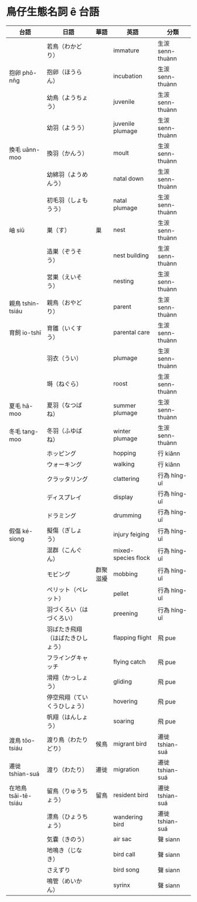 # 鳥仔生態名詞 ê 台語

| 台語                 | 日語                             | 華語     | 英語                | 分類             |
|----------------------|----------------------------------|----------|---------------------|------------------|
|                      | 若鳥（わかどり）                 |          | immature            | 生湠 senn-thuànn |
| 抱卵 phō-nn̄g         | 抱卵（ほうらん）                 |          | incubation          | 生湠 senn-thuànn |
|                      | 幼鳥（ようちょう）               |          | juvenile            | 生湠 senn-thuànn |
|                      | 幼羽（ようう）                   |          | juvenile plumage    | 生湠 senn-thuànn |
| 換毛 uānn-moo        | 換羽（かんう）                   |          | moult               | 生湠 senn-thuànn |
|                      | 幼綿羽（ようめんう）             |          | natal down          | 生湠 senn-thuànn |
|                      | 初毛羽（しょもうう）             |          | natal plumage       | 生湠 senn-thuànn |
| 岫 siū               | 巣（す）                         | 巢       | nest                | 生湠 senn-thuànn |
|                      | 造巣（ぞうそう）                 |          | nest building       | 生湠 senn-thuànn |
|                      | 営巣（えいそう）                 |          | nesting             | 生湠 senn-thuànn |
| 親鳥 tshin-tsiáu     | 親鳥（おやどり）                 |          | parent              | 生湠 senn-thuànn |
| 育飼 io-tshī         | 育雛（いくすう）                 |          | parental care       | 生湠 senn-thuànn |
|                      | 羽衣（うい）                     |          | plumage             | 生湠 senn-thuànn |
|                      | 塒（ねぐら）                     |          | roost               | 生湠 senn-thuànn |
| 夏毛 hā-moo          | 夏羽（なつばね）                 |          | summer plumage      | 生湠 senn-thuànn |
| 冬毛 tang-moo        | 冬羽（ふゆばね）                 |          | winter plumage      | 生湠 senn-thuànn |
|                      | ホッピング                       |          | hopping             | 行 kiânn         |
|                      | ウォーキング                     |          | walking             | 行 kiânn         |
|                      | クラッタリング                   |          | clattering          | 行為 hîng-uî     |
|                      | ディスプレイ                     |          | display             | 行為 hîng-uî     |
|                      | ドラミング                       |          | drumming            | 行為 hîng-uî     |
| 假傷 ké-siong        | 擬傷（ぎしょう）                 |          | injury feiging      | 行為 hîng-uî     |
|                      | 混群（こんぐん）                 |          | mixed-species flock | 行為 hîng-uî     |
|                      | モビング                         | 群聚滋擾 | mobbing             | 行為 hîng-uî     |
|                      | ペリット（ペレット）             |          | pellet              | 行為 hîng-uî     |
|                      | 羽づくろい（はづくろい）         |          | preening            | 行為 hîng-uî     |
|                      | 羽ばたき飛翔（はばたきひしょう） |          | flapping flight     | 飛 pue           |
|                      | フライングキャッチ               |          | flying catch        | 飛 pue           |
|                      | 滑翔（かっしょう）               |          | gliding             | 飛 pue           |
|                      | 停空飛翔（ていくうひしょう）     |          | hovering            | 飛 pue           |
|                      | 帆翔（はんしょう）               |          | soaring             | 飛 pue           |
| 渡鳥 tōo-tsiáu       | 渡り鳥（わたりどり）             | 候鳥     | migrant bird        | 遷徙 tshian-suá  |
| 遷徙 tshian-suá      | 渡り（わたり）                   | 遷徙     | migration           | 遷徙 tshian-suá  |
| 在地鳥 tsāi-tē-tsiáu | 留鳥（りゅうちょう）             | 留鳥     | resident bird       | 遷徙 tshian-suá  |
|                      | 漂鳥（ひょうちょう）             |          | wandering bird      | 遷徙 tshian-suá  |
|                      | 気嚢（きのう）                   |          | air sac             | 聲 siann         |
|                      | 地鳴き（じなき）                 |          | bird call           | 聲 siann         |
|                      | さえずり                         |          | bird song           | 聲 siann         |
|                      | 鳴管（めいかん）                 |          | syrinx              | 聲 siann         |